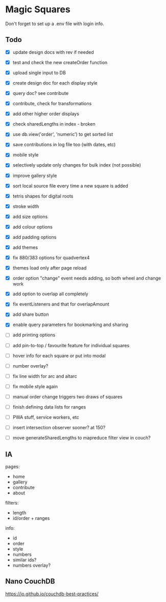 # Magic Squares

Don't forget to set up a .env file with login info.



## Todo

- [x] update design docs with rev if needed
- [x] test and check the new createOrder function
- [x] upload single input to DB
- [x] create design doc for each display style
- [x] query doc? see contribute
- [x] contribute, check for transformations
- [x] add other higher order displays
- [x] check sharedLengths in index - broken
- [x] use db.view('order', 'numeric') to get sorted list
- [x] save contributions in log file too (with dates, etc)
- [x] mobile style
- [x] selectively update only changes for bulk index (not possible)
- [x] improve gallery style
- [x] sort local source file every time a new square is added
- [x] tetris shapes for digital roots
- [x] stroke width
- [x] add size options
- [x] add colour options
- [x] add padding options
- [x] add themes
- [x] fix 880/383 options for quadvertex4
- [x] themes load only after page reload
- [x] order option "change" event needs adding, so both wheel and change work
- [x] add option to overlap all completely
- [x] fix eventListeners and that for overlapAmount
- [x] add share button
- [x] enable query parameters for bookmarking and sharing
- [ ] add printing options
- [ ] add pin-to-top / favourite feature for individual squares
- [ ] hover info for each square or put into modal
- [ ] number overlay?
- [ ] fix line width for arc and altarc
- [ ] fix mobile style again
- [ ] manual order change triggers two draws of squares
- [ ] finish defining data lists for ranges
- [ ] PWA stuff, service workers, etc
- [ ] insert intersection observer sooner? at 150?
- [ ] move generateSharedLengths to mapreduce filter view in couch?





## IA

pages:
  - home
  - gallery
  - contribute
  - about


filters:
  - length
  - id/order + ranges

info:
  - id
  - order
  - style
  - numbers
  - similar ids?
  - numbers overlay?





## Nano CouchDB

https://jo.github.io/couchdb-best-practices/
